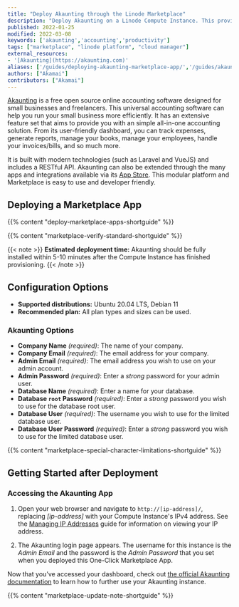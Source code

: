 ```yaml
---
title: "Deploy Akaunting through the Linode Marketplace"
description: "Deploy Akaunting on a Linode Compute Instance. This provides you a free, open source accounting software designed for small businesses and freelancers."
published: 2022-01-25
modified: 2022-03-08
keywords: ['akaunting','accounting','productivity']
tags: ["marketplace", "linode platform", "cloud manager"]
external_resources:
- '[Akaunting](https://akaunting.com)'
aliases: ['/guides/deploying-akaunting-marketplace-app/','/guides/akaunting-marketplace-app/']
authors: ["Akamai"]
contributors: ["Akamai"]
---
```


[Akaunting](https://akaunting.com/) is a free open source online accounting software designed for small businesses and freelancers. This universal accounting software can help you run your small business more efficiently. It has an extensive feature set that aims to provide you with an simple all-in-one accounting solution. From its user-friendly dashboard, you can track expenses, generate reports, manage your books, manage your employees, handle your invoices/bills, and so much more.

It is built with modern technologies (such as Laravel and VueJS) and includes a RESTful API. Akaunting can also be extended through the many apps and integrations available via its [App Store](https://akaunting.com/apps). This modular platform and Marketplace is easy to use and developer friendly.

## Deploying a Marketplace App

{{% content "deploy-marketplace-apps-shortguide" %}}

{{% content "marketplace-verify-standard-shortguide" %}}

{{< note >}}
**Estimated deployment time:** Akaunting should be fully installed within 5-10 minutes after the Compute Instance has finished provisioning.
{{< /note >}}

## Configuration Options

- **Supported distributions:** Ubuntu 20.04 LTS, Debian 11
- **Recommended plan:** All plan types and sizes can be used.

### Akaunting Options

- **Company Name** *(required)*: The name of your company.
- **Company Email** *(required)*: The email address for your company.
- **Admin Email** *(required)*: The email address you wish to use on your admin account.
- **Admin Password** *(required)*: Enter a *strong* password for your admin user.
- **Database Name** *(required)*: Enter a name for your database.
- **Database `root` Password** *(required)*: Enter a *strong* password you wish to use for the database root user.
- **Database User** *(required)*: The username you wish to use for the limited database user.
- **Database User Password** *(required)*: Enter a *strong* password you wish to use for the limited database user.

{{% content "marketplace-special-character-limitations-shortguide" %}}

## Getting Started after Deployment

### Accessing the Akaunting App

1.  Open your web browser and navigate to `http://[ip-address]/`, replacing *[ip-address]* with your Compute Instance's IPv4 address. See the [Managing IP Addresses](/docs/products/compute/compute-instances/guides/manage-ip-addresses/) guide for information on viewing your IP address.

1.  The Akaunting login page appears. The username for this instance is the *Admin Email* and the password is the *Admin Password* that you set when you deployed this One-Click Marketplace App.

Now that you’ve accessed your dashboard, check out [the official Akaunting documentation](https://akaunting.com/docs) to learn how to further use your Akaunting instance.

{{% content "marketplace-update-note-shortguide" %}}